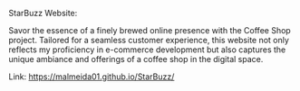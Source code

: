 StarBuzz Website: 

Savor the essence of a finely brewed online presence with the Coffee Shop project. 
Tailored for a seamless customer experience, this website not only reflects my proficiency 
in e-commerce development but also captures the unique ambiance and offerings of a coffee shop in the digital space.

Link: https://malmeida01.github.io/StarBuzz/
